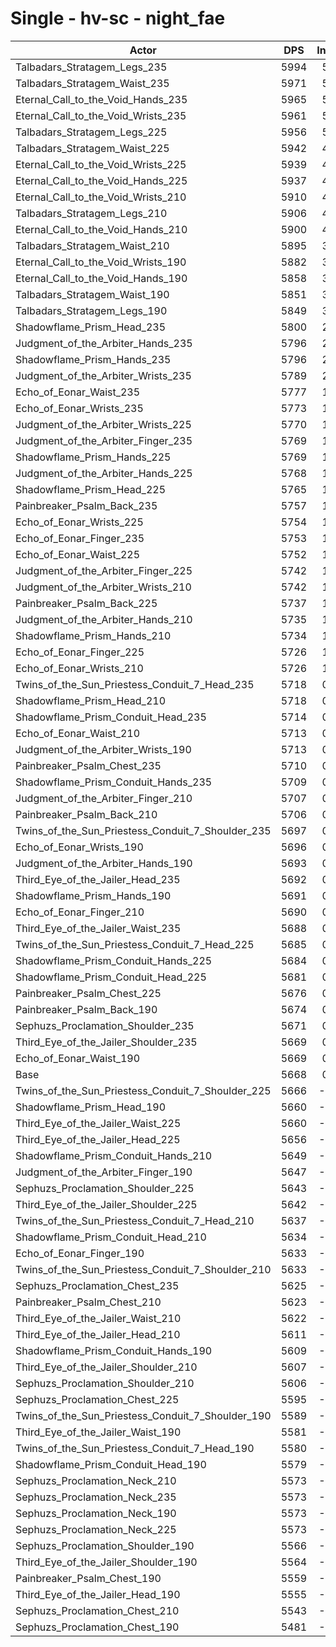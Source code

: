 # Single - hv-sc - night_fae
| Actor | DPS | Increase |
|---|:---:|:---:|
|Talbadars_Stratagem_Legs_235|5994|5.75%|
|Talbadars_Stratagem_Waist_235|5971|5.33%|
|Eternal_Call_to_the_Void_Hands_235|5965|5.22%|
|Eternal_Call_to_the_Void_Wrists_235|5961|5.16%|
|Talbadars_Stratagem_Legs_225|5956|5.08%|
|Talbadars_Stratagem_Waist_225|5942|4.83%|
|Eternal_Call_to_the_Void_Wrists_225|5939|4.78%|
|Eternal_Call_to_the_Void_Hands_225|5937|4.73%|
|Eternal_Call_to_the_Void_Wrists_210|5910|4.26%|
|Talbadars_Stratagem_Legs_210|5906|4.19%|
|Eternal_Call_to_the_Void_Hands_210|5900|4.09%|
|Talbadars_Stratagem_Waist_210|5895|3.99%|
|Eternal_Call_to_the_Void_Wrists_190|5882|3.76%|
|Eternal_Call_to_the_Void_Hands_190|5858|3.34%|
|Talbadars_Stratagem_Waist_190|5851|3.22%|
|Talbadars_Stratagem_Legs_190|5849|3.19%|
|Shadowflame_Prism_Head_235|5800|2.32%|
|Judgment_of_the_Arbiter_Hands_235|5796|2.26%|
|Shadowflame_Prism_Hands_235|5796|2.24%|
|Judgment_of_the_Arbiter_Wrists_235|5789|2.12%|
|Echo_of_Eonar_Waist_235|5777|1.92%|
|Echo_of_Eonar_Wrists_235|5773|1.85%|
|Judgment_of_the_Arbiter_Wrists_225|5770|1.79%|
|Judgment_of_the_Arbiter_Finger_235|5769|1.77%|
|Shadowflame_Prism_Hands_225|5769|1.77%|
|Judgment_of_the_Arbiter_Hands_225|5768|1.76%|
|Shadowflame_Prism_Head_225|5765|1.70%|
|Painbreaker_Psalm_Back_235|5757|1.56%|
|Echo_of_Eonar_Wrists_225|5754|1.50%|
|Echo_of_Eonar_Finger_235|5753|1.49%|
|Echo_of_Eonar_Waist_225|5752|1.47%|
|Judgment_of_the_Arbiter_Finger_225|5742|1.30%|
|Judgment_of_the_Arbiter_Wrists_210|5742|1.29%|
|Painbreaker_Psalm_Back_225|5737|1.20%|
|Judgment_of_the_Arbiter_Hands_210|5735|1.17%|
|Shadowflame_Prism_Hands_210|5734|1.15%|
|Echo_of_Eonar_Finger_225|5726|1.01%|
|Echo_of_Eonar_Wrists_210|5726|1.01%|
|Twins_of_the_Sun_Priestess_Conduit_7_Head_235|5718|0.87%|
|Shadowflame_Prism_Head_210|5718|0.87%|
|Shadowflame_Prism_Conduit_Head_235|5714|0.81%|
|Echo_of_Eonar_Waist_210|5713|0.78%|
|Judgment_of_the_Arbiter_Wrists_190|5713|0.78%|
|Painbreaker_Psalm_Chest_235|5710|0.74%|
|Shadowflame_Prism_Conduit_Hands_235|5709|0.71%|
|Judgment_of_the_Arbiter_Finger_210|5707|0.68%|
|Painbreaker_Psalm_Back_210|5706|0.67%|
|Twins_of_the_Sun_Priestess_Conduit_7_Shoulder_235|5697|0.50%|
|Echo_of_Eonar_Wrists_190|5696|0.49%|
|Judgment_of_the_Arbiter_Hands_190|5693|0.44%|
|Third_Eye_of_the_Jailer_Head_235|5692|0.42%|
|Shadowflame_Prism_Hands_190|5691|0.39%|
|Echo_of_Eonar_Finger_210|5690|0.38%|
|Third_Eye_of_the_Jailer_Waist_235|5688|0.34%|
|Twins_of_the_Sun_Priestess_Conduit_7_Head_225|5685|0.29%|
|Shadowflame_Prism_Conduit_Hands_225|5684|0.28%|
|Shadowflame_Prism_Conduit_Head_225|5681|0.22%|
|Painbreaker_Psalm_Chest_225|5676|0.13%|
|Painbreaker_Psalm_Back_190|5674|0.10%|
|Sephuzs_Proclamation_Shoulder_235|5671|0.04%|
|Third_Eye_of_the_Jailer_Shoulder_235|5669|0.02%|
|Echo_of_Eonar_Waist_190|5669|0.00%|
|Base|5668|0.00%|
|Twins_of_the_Sun_Priestess_Conduit_7_Shoulder_225|5666|-0.05%|
|Shadowflame_Prism_Head_190|5660|-0.15%|
|Third_Eye_of_the_Jailer_Waist_225|5660|-0.15%|
|Third_Eye_of_the_Jailer_Head_225|5656|-0.22%|
|Shadowflame_Prism_Conduit_Hands_210|5649|-0.34%|
|Judgment_of_the_Arbiter_Finger_190|5647|-0.37%|
|Sephuzs_Proclamation_Shoulder_225|5643|-0.46%|
|Third_Eye_of_the_Jailer_Shoulder_225|5642|-0.47%|
|Twins_of_the_Sun_Priestess_Conduit_7_Head_210|5637|-0.56%|
|Shadowflame_Prism_Conduit_Head_210|5634|-0.60%|
|Echo_of_Eonar_Finger_190|5633|-0.63%|
|Twins_of_the_Sun_Priestess_Conduit_7_Shoulder_210|5633|-0.63%|
|Sephuzs_Proclamation_Chest_235|5625|-0.76%|
|Painbreaker_Psalm_Chest_210|5623|-0.81%|
|Third_Eye_of_the_Jailer_Waist_210|5622|-0.81%|
|Third_Eye_of_the_Jailer_Head_210|5611|-1.01%|
|Shadowflame_Prism_Conduit_Hands_190|5609|-1.04%|
|Third_Eye_of_the_Jailer_Shoulder_210|5607|-1.09%|
|Sephuzs_Proclamation_Shoulder_210|5606|-1.10%|
|Sephuzs_Proclamation_Chest_225|5595|-1.29%|
|Twins_of_the_Sun_Priestess_Conduit_7_Shoulder_190|5589|-1.39%|
|Third_Eye_of_the_Jailer_Waist_190|5581|-1.54%|
|Twins_of_the_Sun_Priestess_Conduit_7_Head_190|5580|-1.56%|
|Shadowflame_Prism_Conduit_Head_190|5579|-1.59%|
|Sephuzs_Proclamation_Neck_210|5573|-1.68%|
|Sephuzs_Proclamation_Neck_235|5573|-1.68%|
|Sephuzs_Proclamation_Neck_190|5573|-1.69%|
|Sephuzs_Proclamation_Neck_225|5573|-1.69%|
|Sephuzs_Proclamation_Shoulder_190|5566|-1.81%|
|Third_Eye_of_the_Jailer_Shoulder_190|5564|-1.84%|
|Painbreaker_Psalm_Chest_190|5559|-1.94%|
|Third_Eye_of_the_Jailer_Head_190|5555|-2.00%|
|Sephuzs_Proclamation_Chest_210|5543|-2.22%|
|Sephuzs_Proclamation_Chest_190|5481|-3.31%|
